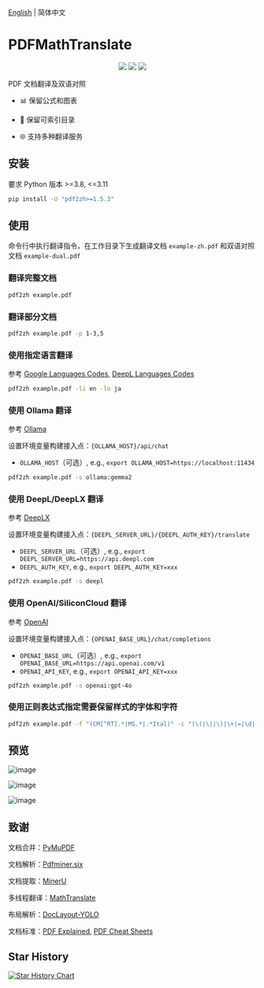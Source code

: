 [English](README.md) | 简体中文

# PDFMathTranslate

<p align="center">
  <!-- PyPI -->
  <a href="https://pypi.org/project/pdf2zh/">
    <img src="https://img.shields.io/pypi/v/pdf2zh"/></a>
  <!-- License -->
  <a href="./LICENSE">
    <img src="https://img.shields.io/github/license/Byaidu/PDFMathTranslate"/></a>
  <a href="https://t.me/+kXx8BQCnUTc3NDM9">
    <img src="https://img.shields.io/badge/Telegram-2CA5E0?style=flat-squeare&logo=telegram&logoColor=white"/></a>
</p>

PDF 文档翻译及双语对照

- 📊 保留公式和图表

- 📄 保留可索引目录

- 🌐 支持多种翻译服务

## 安装

要求 Python 版本 >=3.8, <=3.11

```bash
pip install -U "pdf2zh>=1.5.3"
```

## 使用

命令行中执行翻译指令，在工作目录下生成翻译文档 `example-zh.pdf` 和双语对照文档 `example-dual.pdf`

### 翻译完整文档

```bash
pdf2zh example.pdf
```

### 翻译部分文档

```bash
pdf2zh example.pdf -p 1-3,5
```

### 使用指定语言翻译

参考 [Google Languages Codes](https://developers.google.com/admin-sdk/directory/v1/languages), [DeepL Languages Codes](https://developers.deepl.com/docs/resources/supported-languages)

```bash
pdf2zh example.pdf -li en -lo ja
```

### 使用 Ollama 翻译

参考 [Ollama](https://github.com/ollama/ollama)

设置环境变量构建接入点：`{OLLAMA_HOST}/api/chat`
- `OLLAMA_HOST`（可选）, e.g., `export OLLAMA_HOST=https://localhost:11434`

```bash
pdf2zh example.pdf -s ollama:gemma2
```

### 使用 DeepL/DeepLX 翻译

参考 [DeepLX](https://github.com/OwO-Network/DeepLX)

设置环境变量构建接入点：`{DEEPL_SERVER_URL}/{DEEPL_AUTH_KEY}/translate`
- `DEEPL_SERVER_URL`（可选）, e.g., `export DEEPL_SERVER_URL=https://api.deepl.com`
- `DEEPL_AUTH_KEY`, e.g., `export DEEPL_AUTH_KEY=xxx`

```bash
pdf2zh example.pdf -s deepl
```

### 使用 OpenAI/SiliconCloud 翻译

参考 [OpenAI](https://platform.openai.com/docs/overview)

设置环境变量构建接入点：`{OPENAI_BASE_URL}/chat/completions`
- `OPENAI_BASE_URL`（可选）, e.g., `export OPENAI_BASE_URL=https://api.openai.com/v1`
- `OPENAI_API_KEY`, e.g., `export OPENAI_API_KEY=xxx`

```bash
pdf2zh example.pdf -s openai:gpt-4o
```

### 使用正则表达式指定需要保留样式的字体和字符

```bash
pdf2zh example.pdf -f "(CM[^RT].*|MS.*|.*Ital)" -c "(\(|\||\)|\+|=|\d|[\u0080-\ufaff])"
```

## 预览

![image](https://github.com/user-attachments/assets/57e1cde6-c647-4af8-8f8f-587a40050dde)

![image](https://github.com/user-attachments/assets/0e6d7e44-18cd-443a-8a84-db99edf2c268)

![image](https://github.com/user-attachments/assets/5fe6af83-2f5b-47b1-9dd1-4aee6bc409de)

## 致谢

文档合并：[PyMuPDF](https://github.com/pymupdf/PyMuPDF)

文档解析：[Pdfminer.six](https://github.com/pdfminer/pdfminer.six)

文档提取：[MinerU](https://github.com/opendatalab/MinerU)

多线程翻译：[MathTranslate](https://github.com/SUSYUSTC/MathTranslate)

布局解析：[DocLayout-YOLO](https://github.com/opendatalab/DocLayout-YOLO)

文档标准：[PDF Explained](https://zxyle.github.io/PDF-Explained/), [PDF Cheat Sheets](https://pdfa.org/resource/pdf-cheat-sheets/)

## Star History

<a href="https://star-history.com/#Byaidu/PDFMathTranslate&Date">
 <picture>
   <source media="(prefers-color-scheme: dark)" srcset="https://api.star-history.com/svg?repos=Byaidu/PDFMathTranslate&type=Date&theme=dark" />
   <source media="(prefers-color-scheme: light)" srcset="https://api.star-history.com/svg?repos=Byaidu/PDFMathTranslate&type=Date" />
   <img alt="Star History Chart" src="https://api.star-history.com/svg?repos=Byaidu/PDFMathTranslate&type=Date" />
 </picture>
</a>
